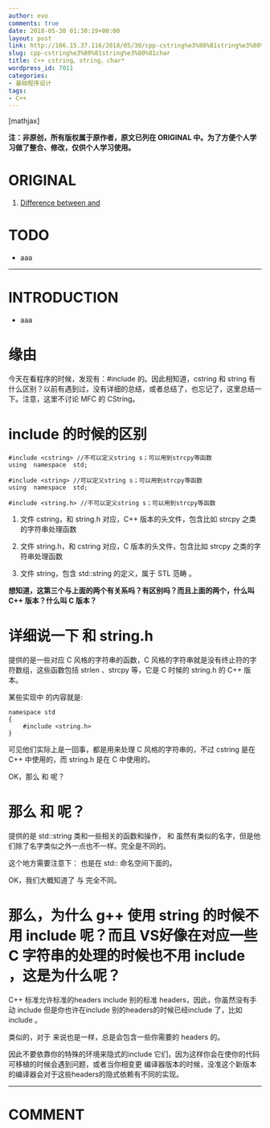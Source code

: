 ```yaml
---
author: evo
comments: true
date: 2018-05-30 01:30:19+00:00
layout: post
link: http://106.15.37.116/2018/05/30/cpp-cstring%e3%80%81string%e3%80%81char/
slug: cpp-cstring%e3%80%81string%e3%80%81char
title: C++ cstring、string、char*
wordpress_id: 7011
categories:
- 基础程序设计
tags:
- C++
---
```


<!-- more -->

[mathjax]

**注：非原创，所有版权属于原作者，原文已列在 ORIGINAL 中。为了方便个人学习做了整合、修改，仅供个人学习使用。**


# ORIGINAL





 	
  1. [Difference between <cstring> and <string>](https://stackoverflow.com/questions/12824595/difference-between-cstring-and-string)




# TODO





 	
  * aaa





* * *





# INTRODUCTION





 	
  * aaa




# 缘由


今天在看程序的时候，发现有：#include <cstring> 的。因此相知道，cstring 和 string 有什么区别？以前有遇到过，没有详细的总结，或者总结了，也忘记了，这里总结一下。注意，这里不讨论 MFC 的 CString。


# include 的时候的区别



    
    #include <cstring> //不可以定义string s；可以用到strcpy等函数
    using  namespace  std;
    
    #include <string> //可以定义string s；可以用到strcpy等函数
    using  namespace  std;
    
    #include <string.h> //不可以定义string s；可以用到strcpy等函数





 	
  1. 文件 cstring，和 string.h 对应，C++ 版本的头文件，包含比如 strcpy 之类的字符串处理函数

 	
  2. 文件 string.h，和 cstring 对应，C 版本的头文件，包含比如 strcpy 之类的字符串处理函数

 	
  3. 文件 string，包含 std::string 的定义，属于 STL 范畴 。


**想知道，这第三个与上面的两个有关系吗？有区别吗？而且上面的两个，什么叫 C++ 版本？什么叫 C 版本？**


# 详细说一下 <cstring> 和 string.h


<cstring> 提供的是一些对应 C 风格的字符串的函数，C 风格的字符串就是没有终止符的字符数组，这些函数包括 strlen 、strcpy 等，它是 C 时候的 string.h 的 C++ 版本。

某些实现中 <cstring> 的内容就是:

    
    namespace std 
    { 
        #include <string.h>
    }


可见他们实际上是一回事，都是用来处理 C 风格的字符串的，不过 cstring 是在 C++ 中使用的，而 string.h 是在 C 中使用的。

OK，那么 <cstring> 和 <string> 呢？


# 那么 <cstring> 和 <string> 呢？


<string> 提供的是 std::string 类和一些相关的函数和操作，<string> 和 <cstring> 虽然有类似的名字，但是他们除了名字类似之外一点也不一样。完全是不同的。

这个地方需要注意下：<cstring> 也是在 std:: 命名空间下面的。

OK，我们大概知道了 <string> 与 <cstring> 完全不同。




# 那么，为什么 g++ 使用 string 的时候不用 include <string> 呢？而且 VS好像在对应一些 C 字符串的处理的时候也不用 include <cstring>，这是为什么呢？


C++ 标准允许标准的headers include 别的标准 headers，因此，你虽然没有手动 include<string> 但是你也许在include 别的headers的时候已经include <string> 了，比如 include <iostream> 。

类似的，对于 <cstring> 来说也是一样，总是会包含一些你需要的 headers 的。

因此不要依靠你的特殊的环境来隐式的include 它们，因为这样你会在使你的代码可移植的时候会遇到问题，或者当你相变更 编译器版本的时候，没准这个新版本的编译器会对于这些headers的隐式依赖有不同的实现。





















* * *





# COMMENT



